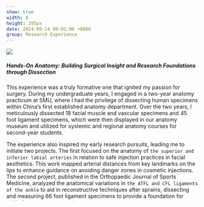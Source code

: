```yaml
---
show: true
width: 8
height: 295px
date: 2024-09-14 00:01:00 +0800
group: Research Experience
---
```

<div style="height: 400px; overflow: auto;">
  <img src="{{ 'assets/images/covers/解剖ing.jpg' | relative_url }}" class="w-100 rounded-sm">

  <div class="card-img-overlay" style="overflow: scroll; background: rgb(255,255,255,0.8)">
    <h5 class="card-title">Hands-On Anatomy: Building Surgical Insight and Research Foundations through Dissection</h5>
    <p class="card-text">
      This experience was a truly formative one that ignited my passion for surgery. During my undergraduate years, I engaged in a two-year anatomy practicum at SMU, where I had the privilege of dissecting human specimens within China’s first established anatomy department. Over the two years, I meticulously dissected 18 facial muscle and vascular specimens and 45 foot ligament specimens, which were then displayed in our anatomy museum and utilized for systemic and regional anatomy courses for second-year students.
    </p>
    <p class="card-text">
The experience also inspired my early research pursuits, leading me to initiate two projects. The first focused on the anatomy of <code>the superior and inferior labial arteries</code> in relation to safe injection practices in facial aesthetics. This work mapped arterial distances from key landmarks on the lips to enhance guidance on avoiding danger zones in cosmetic injections. The second project, published in the Orthopaedic Journal of Sports Medicine, analyzed the anatomical variations in <code>the ATFL and CFL ligaments of the ankle</code> to aid in reconstructive techniques after sprains, dissecting and measuring 66 foot ligament specimens to provide a foundation for ankle ligament reconstruction.
    </p>
  </div>
</div>
